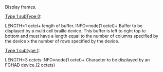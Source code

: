 Display frames.

[Type 1 subType 0](/Type_1/1_0.md):

LENGTH=1 octet+ length of buffer.
INFO=node(1 octet)+
Buffer to be displayed by a multi cell braille device.  This buffer is left to right top to bottom and must have a length equal to the number of columns specified by the device x the number of rows specified by the device.

[Type 1 subtype 1](/Type_1/1_0.md):

LENGTH=3 octets
INFO=node(1 octet)+
Character to be displayed by an FCHAD device.(2 octets)
